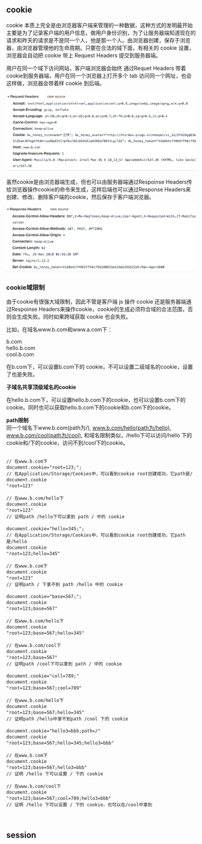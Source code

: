 ## cookie

cookie 本质上完全是由浏览器客户端来管理的一种数据，这种方式的发明最开始主要是为了记录客户端的用户信息，做用户身份识别，为了让服务器端知道现在的请求和昨天的请求是不是同一个人，他是那一个人。由浏览器创建，保存于浏览器，由浏览器管理他的生命周期。只要在合法的域下面，有相关的 cookie 设置，浏览器会自动把 cookie 带上 Request Headers 提交到服务器端。

用户在同一个域下访问网站，客户端浏览器会始终 通过Requet Headers 带着 cookie到服务器端，用户在同一个浏览器上打开多个 tab 访问同一个网址，也会这样做，浏览器会带着样 cookie 到后端。

![](/static/2018/11/img/094333.png)

虽然cookie是由浏览器端生成，但也可以由服务器端通过Respoinse Headers传给浏览器操作cookie的命令来生成，这样后端也可以通过Response Headers来创建、修改、删除客户端的cookie，然后保存于客户端浏览器。

![](/static/2018/11/img/095641.png)


### cookie域限制

由于cookie有很强大域限制，因此不管是客户端 js 操作 cookie 还是服务器端通过Respoinse Headers来操作cookie，cookie的生成必须符合域的合法范围，否则会生成失败。同时如果跨域获取 cookie 也会失败。

比如，在域名www.b.com和www.a.com下：

b.com  
hello.b.com  
cool.b.com  

在b.com下，可以设置b.com下的 cookie，不可以设置二级域名的cookie，设置了也是失败。

**子域名共享顶级域名的cookie**

在hello.b.com下，可以设置hello.b.com下的cookie，也可以设置b.com下的cookie。同时也可以获取hello.b.com下的cookie和b.com下的cookie。

**path限制**  
同一个域名下www.b.com(path为/), www.b.com/hello(path为/hello), www.b.com/cool(path为/cool), 和域名限制类似，/hello下可以访问/hello 下的cookie和/下的cookie，访问不到/cool下的cookie。


```.language-javascript

// 在www.b.com下
document.cookie="root=123;";
// 在Application/Storage/Cookies中，可以看到cookie root创建成功，它path是/
document.cookie
"root=123"

// 在www.b.com/hello下
document.cookie
"root=123"
// 证明path /hello下可以拿到 path / 中的 cookie

document.cookie="hello=345;";
// 在Application/Storage/Cookies中，可以看到cookie root创建成功，它path是/hello
document.cookie
"root=123;hello=345"

// 在www.b.com下
document.cookie
"root=123"
// 证明path / 下拿不到 path /hello 中的 cookie

document.cookie="base=567;";
document.cookie
"root=123;base=567"

// 在www.b.com/hello下
document.cookie
"root=123;base=567;hello=345"

// 在www.b.com/cool下
document.cookie
"root=123;base=567"
// 证明path /cool下可以拿到 path / 中的 cookie

document.cookie="coll=789;"
document.cookie
"root=123;base=567;cool=789"

// 在www.b.com/hello下
document.cookie
"root=123;base=567;hello=345"
// 证明path /hello中拿不到path /cool 下的 cookie

document.cookie="hello3=bbb;path=/"
document.cookie
"root=123;base=567;hello=345;hello3=bbb"

// 在www.b.com下
document.cookie
"root=123;base=567;hello3=bbb"
// 证明 /hello 下可以设置 / 下的 cookie

// 在www.b.com/cool下
document.cookie
"root=123;base=567;cool=789;hello3=bbb"
// 证明 /hello 下可以设置 / 下的 cookie，也可以在/cool中拿到

```
<br>

## session

